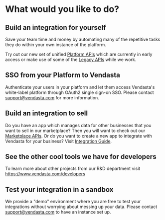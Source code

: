 # What would you like to do?

## Build an integration for yourself
Save your team time and money by automating many of the repetitive tasks they do within your own instance of the platform. 

Try out our new set of unified [Platform APIs](https://developers.vendasta.com/platform) which are currently in early access or make use of some of the [Legacy APIs](https://developers.vendasta.com/api/legacy) while we work.

## SSO from your Platform to Vendasta
Authenticate your users in your platform and let them access Vendasta's white-label platform through OAuth2 single sign-on SSO. 
Please contact support@vendasta.com for more information.

## Build an integration to sell
Do you have an app which manages data for other businesses that you want to sell in our marketplace? Then you will want to check out our [Marketplace APIs](https://developers.vendasta.com/vendors/getting-started). Or do you want to create a new app to integrate with Vendasta for your business? Visit [Integration Guide](https://developers.vendasta.com/vendor/463ea876a888b-creating-new-vendor-application#creating-new-vendor-application).

## See the other cool tools we have for developers

To learn more about other projects from our R&D department visit https://www.vendasta.com/developers

## Test your integration in a sandbox
We provide a "demo" environment where you are free to test your integrations without worrying about messing up your data. Please contact support@vendasta.com to have an instance set up. 